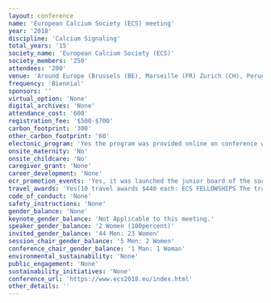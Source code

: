 ```yaml
---
layout: conference 
name: 'European Calcium Society (ECS) meeting'
year: '2018'
discipline: 'Calcium Signaling'
total_years: '15'
society_name: 'European Calcium Society (ECS)'
society_members: '250'
attendees: '200'
venue: 'Around Europe (Brussels (BE), Marseille (FR) Zurich (CH), Perugia (IT), Munster (DE), Paris (FR), Cambridge (UK), Strasbourg (FR), Leuven (BE), Warsaw (PO), Toulouse (FR), Aix-en-Provence (FR), Valladolid (ES), Hamburg (DE)'
frequency: 'Biennial'
sponsors: ''
virtual_option: 'None'
digital_archives: 'None'
attendance_cost: '600'
registration_fee: '$500-$700'
carbon_footprint: '300'
other_carbon_footprint: '60'
electonic_program: 'Yes the program was provided online on conference website.'
onsite_maternity: 'No'
onsite_childcare: 'No'
caregiver_grant: 'None'
career_development: 'None'
ecr_promotion_events: 'Yes, it was launched the junior board of the society (only for ECRs)'
travel_awards: 'Yes(10 travel awards $440 each: ECS FELLOWSHIPS The travel fellowships aim to help scientists attending the ECS Meeting by covering partially or fully their travel expenses. There are two types of fellowships: Junior travel fellowships The ECS will allocate 10 grants of maximally 400 Euros to young researchers to facilitate their attendance. The selection will be based on abstract quality. The following conditions apply:     Applicant (student or postdoc) must be below 36 years old.     Applicant should be member of the ECS (ECS dues for 2018 fully paid).     Applicant should have registered and paid the registration fee before applying.     Applicant should indicate at abstract submission that he/she applies for an ECS fellowship. Travel fellowships for established scientists from emerging countries The ECS will allocate 3 grants of maximally 600 Euros to researchers from emerging countries to facilitate their attendance. The selection will be based on abstract quality and motivation letter. The following conditions apply:     Applicant should be member of the ECS (ECS dues for 2018 fully paid).     Applicant should have registered, submitted an abstract and paid the registration fee before applying.     Applicant should send a letter to Jan Parys (jan.parys@kuleuven.be) motivating his/her request for an ECS fellowship.)'
code_of_conduct: 'None'
safety_instructions: 'None'
gender_balance: 'None'
keynote_gender_balance: 'Not Applicable to this meeting.'
speaker_gender_balance: '2 Women (100percent)'
invited_gender_balance: '44 Men: 23 Women'
session_chair_gender_balance: '5 Men: 2 Women'
conference_chair_gender_balance: '1 Man: 1 Woman'
environmental_sustainability: 'None'
public_engagement: 'None'
sustainability_initiatives: 'None'
conference_url: 'https://www.ecs2018.eu/index.html'
other_details: ''
---
```

